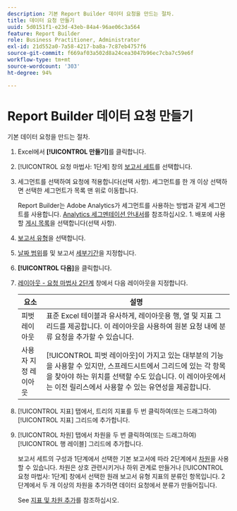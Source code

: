 ```yaml
---
description: 기본 Report Builder 데이터 요청을 만드는 절차.
title: 데이터 요청 만들기
uuid: 5d0151f1-e23d-43eb-84a4-96ae06c3a564
feature: Report Builder
role: Business Practitioner, Administrator
exl-id: 21d552a0-7a58-4217-ba8a-7c87eb4757f6
source-git-commit: f669af03a502d8a24cea3047b96ec7cba7c59e6f
workflow-type: tm+mt
source-wordcount: '303'
ht-degree: 94%

---
```


# Report Builder 데이터 요청 만들기

기본 데이터 요청을 만드는 절차.

1. Excel에서 **[!UICONTROL 만들기]**&#x200B;를 클릭합니다.
1. [!UICONTROL 요청 마법사: 1단계] 창의 [보고서 세트](/help/analyze/report-builder/data-requests/selecting-report-suites/t-select-report-suites.md)를 선택합니다.
1. 세그먼트를 선택하여 요청에 적용합니다(선택 사항). 세그먼트를 한 개 이상 선택하면 선택한 세그먼트가 목록 맨 위로 이동합니다.

   Report Builder는 Adobe Analytics가 세그먼트를 사용하는 방법과 같게 세그먼트를 사용합니다. [Analytics 세그멘테이션 안내서](https://experienceleague.adobe.com/docs/analytics/components/segmentation/seg-home.html)를 참조하십시오. 1. 배포에 사용할 [게시 목록](/help/analyze/report-builder/data-requests/allow-publishing-list-overrides.md)을 선택합니다(선택 사항).
1. [보고서 유형](/help/analyze/report-builder/data-requests/c-report-types/select-report-types.md)을 선택합니다.
1. [날짜 범위](/help/analyze/report-builder/data-requests/configuring-report-dates/custom-calendar.md)를 및 보고서 [세부기간](/help/analyze/report-builder/data-requests/configuring-report-dates/granularity.md)을 지정합니다.
1. **[!UICONTROL 다음]**&#x200B;을 클릭합니다.
1. [레이아웃 - 요청 마법사 2단계](/help/analyze/report-builder/layout/layout.md) 창에서 다음 레이아웃을 지정합니다.

   | 요소 | 설명 |
   |---|---|
   | 피벗 레이아웃 | 표준 Excel 테이블과 유사하게, 레이아웃용 행, 열 및 지표 그리드를 제공합니다. 이 레이아웃을 사용하여 원본 요청 내에 분류 요청을 추가할 수 있습니다. |
   | 사용자 지정 레이아웃 | [!UICONTROL 피벗 레이아웃]이 가지고 있는 대부분의 기능을 사용할 수 있지만, 스프레드시트에서 그리드에 있는 각 항목을 찾아야 하는 위치를 선택할 수도 있습니다. 이 레이아웃에서는 이전 릴리스에서 사용할 수 있는 유연성을 제공합니다. |

1. [!UICONTROL 지표] 탭에서, 트리의 지표를 두 번 클릭하여(또는 드래그하여) [!UICONTROL 지표] 그리드에 추가합니다.
1. [!UICONTROL 차원] 탭에서 차원을 두 번 클릭하여(또는 드래그하여) [!UICONTROL 행 레이블] 그리드에 추가합니다.

   보고서 세트의 구성과 1단계에서 선택한 기본 보고서에 따라 2단계에서 [차원](https://experienceleague.adobe.com/docs/analytics/analyze/report-builder/layout/filter-dimenson/filter-dimensions.html)을 사용할 수 있습니다. 차원은 상호 관련시키거나 하위 관계로 만들거나 [!UICONTROL 요청 마법사: 1단계] 창에서 선택한 원래 보고서 유형 지표의 분류인 항목입니다. 2단계에서 두 개 이상의 차원을 추가하면 데이터 요청에서 분류가 만들어집니다.

   See [지표 및 차원 추가](/help/analyze/report-builder/layout/c-metrics-dimensions/t-add-metrics-and-dimensions.md)를 참조하십시오.
